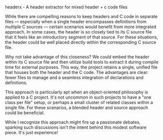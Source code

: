 headerx - A header extractor for mixed header + c code files

While there are compelling reasons to keep headers and C code in separate files — especially when a single header encompasses definitions from multiple C sources — certain scenarios would benefit from more integrated approach. In some cases, the header is so closely tied to its C source file that it feels like an introductory segment of that source. For these situations, the header could be well placed directly within the corresponding C source file.

Why not take advantage of this closeness? We could embed the header within its C source file and then utilize build tools to extract it during compile time for external purposes. This way, the project retains a single, unified file that houses both the header and the C code. The advantages are clear: fewer files to manage and a seamless integration of declarations and definitions.

This approach is particularly apt when an object-oriented philosophy is applied to a C project. It's not uncommon in such projects to have a "one class per file" setup, or perhaps a small cluster of related classes within a single file. For these scenarios, a blended header and source approach could be beneficial.

While I recognize this approach might fire up a passionate debates, sparking such discussions isn't the intent behind this modest software piece. It's just experience!
